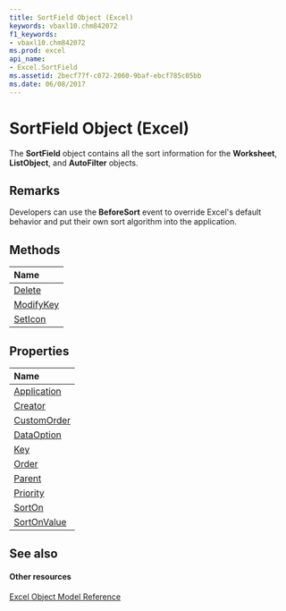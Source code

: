 ```yaml
---
title: SortField Object (Excel)
keywords: vbaxl10.chm842072
f1_keywords:
- vbaxl10.chm842072
ms.prod: excel
api_name:
- Excel.SortField
ms.assetid: 2becf77f-c072-2060-9baf-ebcf785c05bb
ms.date: 06/08/2017
---
```



# SortField Object (Excel)

The **SortField** object contains all the sort information for the **Worksheet**, **ListObject**, and **AutoFilter** objects.


## Remarks

Developers can use the **BeforeSort** event to override Excel's default behavior and put their own sort algorithm into the application.


## Methods



|**Name**|
|:-----|
|[Delete](sortfield-delete-method-excel.md)|
|[ModifyKey](sortfield-modifykey-method-excel.md)|
|[SetIcon](sortfield-seticon-method-excel.md)|

## Properties



|**Name**|
|:-----|
|[Application](sortfield-application-property-excel.md)|
|[Creator](sortfield-creator-property-excel.md)|
|[CustomOrder](sortfield-customorder-property-excel.md)|
|[DataOption](sortfield-dataoption-property-excel.md)|
|[Key](sortfield-key-property-excel.md)|
|[Order](sortfield-order-property-excel.md)|
|[Parent](sortfield-parent-property-excel.md)|
|[Priority](sortfield-priority-property-excel.md)|
|[SortOn](sortfield-sorton-property-excel.md)|
|[SortOnValue](sortfield-sortonvalue-property-excel.md)|

## See also


#### Other resources


[Excel Object Model Reference](http://msdn.microsoft.com/library/11ea8598-8a20-92d5-f98b-0da04263bf2c%28Office.15%29.aspx)
